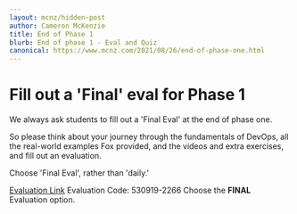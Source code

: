 ```yaml
---
layout: mcnz/hidden-post
author: Cameron McKenzie
title: End of Phase 1
blurb: End of phase 1 - Eval and Quiz
canonical: https://www.mcnz.com/2021/08/26/end-of-phase-one.html
---
```



# Fill out a 'Final' eval for Phase 1

We always ask students to fill out a 'Final Eval' at the end of phase one.

So please think about your journey through the fundamentals of DevOps, all the real-world examples Fox provided, and the videos and extra exercises, and fill out an evaluation.

Choose 'Final Eval', rather than 'daily.'

<a href="https://www.webagesolutions.com/eval.">Evaluation Link</a>
Evaluation Code: 530919-2266
Choose the <b>FINAL</b> Evaluation option.



